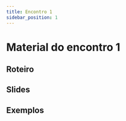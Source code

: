 ```yaml
---
title: Encontro 1
sidebar_position: 1
---
```


# Material do encontro 1

## Roteiro 

## Slides 

## Exemplos
